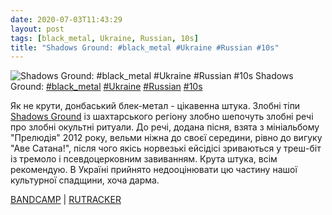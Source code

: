 ```yaml
---
date: 2020-07-03T11:43:29
layout: post
tags: [black_metal, Ukraine, Russian, 10s]
title: "Shadows Ground: #black_metal #Ukraine #Russian #10s"
---
```

![Shadows Ground: #black_metal #Ukraine #Russian #10s](https://res.cloudinary.com/vast-space-unexplored/image/upload/q_auto,dpr_auto,w_auto/photos/photo_1012_03-07-2020_11-43-29.jpg)
Shadows Ground: [#black_metal](/tags/#black_metal) [#Ukraine](/tags/#Ukraine) [#Russian](/tags/#Russian) [#10s](/tags/#10s)

Як не крути, донбаський блек-метал - цікавенна штука. Злобні тіпи [Shadows Ground](/2020-06-16-shadows-ground--black-metal-atmospheric-black-metal) із шахтарського регіону злобно шепочуть злобні речі про злобні окультні ритуали. До речі, додана пісня, взята з мініальбому &quot;Прелюдія&quot; 2012 року, вельми ніжна до своєї середини, рівно до вигуку &quot;Аве Сатана!&quot;, після чого якісь норвезькі ейсідісі зриваються у треш-біт із тремоло і псевдоцерковним завиванням. Крута штука, всім рекомендую. В Україні прийнято недооцінювати цю частину нашої культурної спадщини, хоча дарма.

[BANDCAMP](https://shadowsgroundofficial.bandcamp.com/album/praeludium) \| [RUTRACKER](https://rutracker.org/forum/viewtopic.php?t=2122258)